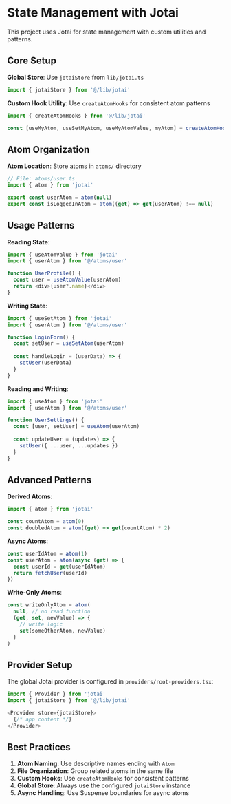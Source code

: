 # State Management with Jotai

This project uses Jotai for state management with custom utilities and patterns.

## Core Setup

**Global Store**: Use `jotaiStore` from `lib/jotai.ts`
```typescript
import { jotaiStore } from '@/lib/jotai'
```

**Custom Hook Utility**: Use `createAtomHooks` for consistent atom patterns
```typescript
import { createAtomHooks } from '@/lib/jotai'

const [useMyAtom, useSetMyAtom, useMyAtomValue, myAtom] = createAtomHooks(atom(null))
```

## Atom Organization

**Atom Location**: Store atoms in `atoms/` directory
```typescript
// File: atoms/user.ts
import { atom } from 'jotai'

export const userAtom = atom(null)
export const isLoggedInAtom = atom((get) => get(userAtom) !== null)
```

## Usage Patterns

**Reading State**:
```typescript
import { useAtomValue } from 'jotai'
import { userAtom } from '@/atoms/user'

function UserProfile() {
  const user = useAtomValue(userAtom)
  return <div>{user?.name}</div>
}
```

**Writing State**:
```typescript
import { useSetAtom } from 'jotai'
import { userAtom } from '@/atoms/user'

function LoginForm() {
  const setUser = useSetAtom(userAtom)
  
  const handleLogin = (userData) => {
    setUser(userData)
  }
}
```

**Reading and Writing**:
```typescript
import { useAtom } from 'jotai'
import { userAtom } from '@/atoms/user'

function UserSettings() {
  const [user, setUser] = useAtom(userAtom)
  
  const updateUser = (updates) => {
    setUser({ ...user, ...updates })
  }
}
```

## Advanced Patterns

**Derived Atoms**:
```typescript
import { atom } from 'jotai'

const countAtom = atom(0)
const doubledAtom = atom((get) => get(countAtom) * 2)
```

**Async Atoms**:
```typescript
const userIdAtom = atom(1)
const userAtom = atom(async (get) => {
  const userId = get(userIdAtom)
  return fetchUser(userId)
})
```

**Write-Only Atoms**:
```typescript
const writeOnlyAtom = atom(
  null, // no read function
  (get, set, newValue) => {
    // write logic
    set(someOtherAtom, newValue)
  }
)
```

## Provider Setup

The global Jotai provider is configured in `providers/root-providers.tsx`:
```typescript
import { Provider } from 'jotai'
import { jotaiStore } from '@/lib/jotai'

<Provider store={jotaiStore}>
  {/* app content */}
</Provider>
```

## Best Practices

1. **Atom Naming**: Use descriptive names ending with `Atom`
2. **File Organization**: Group related atoms in the same file
3. **Custom Hooks**: Use `createAtomHooks` for consistent patterns
4. **Global Store**: Always use the configured `jotaiStore` instance
5. **Async Handling**: Use Suspense boundaries for async atoms